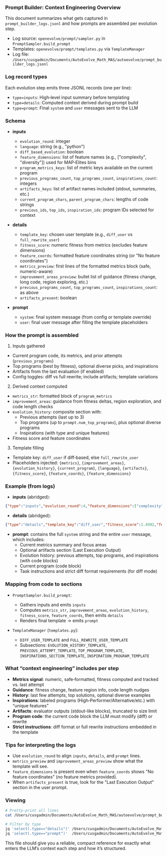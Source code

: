 ### Prompt Builder: Context Engineering Overview

This document summarizes what gets captured in `prompt_builder_logs.jsonl` and how prompts are assembled per evolution step.

- Log source: `openevolve/prompt/sampler.py` in `PromptSampler.build_prompt`
- Templates: `openevolve/prompt/templates.py` via `TemplateManager`
- Log file: `/Users/cusgadmin/Documents/AutoEvolve_Math_MAS/autoevolve/prompt_builder_logs.jsonl`

### Log record types

Each evolution step emits three JSONL records (one per line):
- `type=inputs`: High‑level input summary before templating
- `type=details`: Computed context derived during prompt build
- `type=prompt`: Final `system` and `user` messages sent to the LLM

### Schema

- **inputs**
  - `evolution_round`: integer
  - `language`: string (e.g., "python")
  - `diff_based_evolution`: boolean
  - `feature_dimensions`: list of feature names (e.g., ["complexity", "diversity"]) used for MAP‑Elites bins
  - `program_metrics_keys`: list of metric keys available on the current program
  - `previous_programs_count`, `top_programs_count`, `inspirations_count`: integers
  - `artifacts_keys`: list of artifact names included (stdout, summaries, etc.)
  - `current_program_chars`, `parent_program_chars`: lengths of code strings
  - `previous_ids`, `top_ids`, `inspiration_ids`: program IDs selected for context

- **details**
  - `template_key`: chosen user template (e.g., `diff_user` vs `full_rewrite_user`)
  - `fitness_score`: numeric fitness from metrics (excludes feature dimensions)
  - `feature_coords`: formatted feature coordinates string (or "No feature coordinates")
  - `metrics_preview`: first lines of the formatted metrics block (safe, numeric-aware)
  - `improvement_areas_preview`: bullet list of guidance (fitness change, long code, region exploring, etc.)
  - `previous_programs_count`, `top_programs_count`, `inspirations_count`: as above
  - `artifacts_present`: boolean

- **prompt**
  - `system`: final system message (from config or template override)
  - `user`: final user message after filling the template placeholders

### How the prompt is assembled

1) Inputs gathered
- Current program code, its metrics, and prior attempts (`previous_programs`)
- Top programs (best by fitness), optional diverse picks, and inspirations
- Artifacts from the last evaluation (if enabled)
- Config toggles: diff vs full rewrite; include artifacts; template variations

2) Derived context computed
- `metrics_str`: formatted block of `program_metrics`
- `improvement_areas`: guidance from fitness deltas, region exploration, and code length checks
- `evolution_history`: composite section with:
  - Previous attempts (last up to 3)
  - Top programs (up to `prompt.num_top_programs`), plus optional diverse programs
  - Inspirations (with type and unique features)
- Fitness score and feature coordinates

3) Template filling
- Template key: `diff_user` if diff‑based, else `full_rewrite_user`
- Placeholders injected: `{metrics}`, `{improvement_areas}`, `{evolution_history}`, `{current_program}`, `{language}`, `{artifacts}`, `{fitness_score}`, `{feature_coords}`, `{feature_dimensions}`

### Example (from logs)

- **inputs** (abridged):
```json
{"type":"inputs","evolution_round":4,"feature_dimensions":["complexity","diversity"],"program_metrics_keys":["runs_successfully","value_score","distance_score","combined_score"],"previous_programs_count":3,"top_programs_count":3,"inspirations_count":2,"artifacts_keys":["stage1_result","distance_to_global", "solution_quality", "convergence_info", "best_position", "average_distance_to_global", "search_efficiency"]}
```

- **details** (abridged):
```json
{"type":"details","template_key":"diff_user","fitness_score":1.4992,"feature_coords":"No feature coordinates","metrics_preview":["- runs_successfully: 1.0000","- value_score: 0.9997"],"improvement_areas_preview":["- Fitness improved: 0.5003 → 1.4992","- Consider simplifying - code length exceeds 500 characters"],"artifacts_present":true}
```

- **prompt**: contains the full `system` string and the entire `user` message, which includes:
  - Current metrics summary and focus areas
  - Optional artifacts section (Last Execution Output)
  - Evolution history: previous attempts, top programs, and inspirations (with code blocks)
  - Current program (code block)
  - Task instructions and strict diff format requirements (for diff mode)

### Mapping from code to sections

- `PromptSampler.build_prompt`:
  - Gathers inputs and emits `inputs`
  - Computes `metrics_str`, `improvement_areas`, `evolution_history`, `fitness_score`, `feature_coords`, then emits `details`
  - Renders final template → emits `prompt`

- `TemplateManager` (`templates.py`):
  - `DIFF_USER_TEMPLATE` and `FULL_REWRITE_USER_TEMPLATE`
  - Subsections: `EVOLUTION_HISTORY_TEMPLATE`, `PREVIOUS_ATTEMPT_TEMPLATE`, `TOP_PROGRAM_TEMPLATE`, `INSPIRATIONS_SECTION_TEMPLATE`, `INSPIRATION_PROGRAM_TEMPLATE`

### What “context engineering” includes per step

- **Metrics signal**: numeric, safe‑formatted, fitness computed and tracked vs. last attempt
- **Guidance**: fitness change, feature region info, code length nudges
- **History**: last few attempts, top solutions, optional diverse examples
- **Inspirations**: labeled programs (High‑Performer/Alternative/etc.) with “unique features”
- **Artifacts**: evaluator outputs (stdout-like blocks), truncated to size limit
- **Program code**: the current code block the LLM must modify (diff) or rewrite
- **Strict instructions**: diff format or full rewrite instructions embedded in the template

### Tips for interpreting the logs

- Use `evolution_round` to align `inputs`, `details`, and `prompt` lines.
- `metrics_preview` and `improvement_areas_preview` show what the template will see.
- `feature_dimensions` is present even when `feature_coords` shows "No feature coordinates" (no feature metrics provided).
- When `artifacts_present` is true, look for the "Last Execution Output" section in the user prompt.

### Viewing

```bash
# Pretty-print all lines
cat /Users/cusgadmin/Documents/AutoEvolve_Math_MAS/autoevolve/prompt_builder_logs.jsonl | jq .

# Filter by type
jq 'select(.type=="details")' /Users/cusgadmin/Documents/AutoEvolve_Math_MAS/autoevolve/prompt_builder_logs.jsonl
jq 'select(.type=="prompt")'  /Users/cusgadmin/Documents/AutoEvolve_Math_MAS/autoevolve/prompt_builder_logs.jsonl
```

This file should give you a reliable, compact reference for exactly what enters the LLM’s context each step and how it’s structured.
